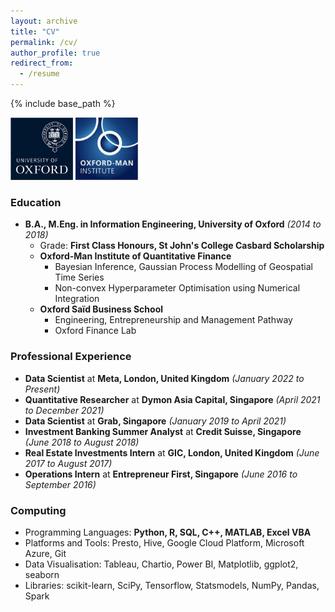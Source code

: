 ```yaml
---
layout: archive
title: "CV"
permalink: /cv/
author_profile: true
redirect_from:
  - /resume
---
```


{% include base_path %}

<p align="left"><img src="/images/oxford-logo.png" width="100" height="100" /> <img src="/images/oxford-man-institute-logo.png" width="100" height="100" /></p>

### Education
* **B.A., M.Eng. in Information Engineering, University of Oxford** *(2014 to 2018)*
  * Grade: **First Class Honours, St John's College Casbard Scholarship**
  * **Oxford-Man Institute of Quantitative Finance**
    * Bayesian Inference, Gaussian Process Modelling of Geospatial Time Series
    * Non-convex Hyperparameter Optimisation using Numerical Integration
  * **Oxford Saïd Business School**
    * Engineering, Entrepreneurship and Management Pathway
    * Oxford Finance Lab


### Professional Experience
* **Data Scientist** at **Meta, London, United Kingdom** *(January 2022 to Present)*
* **Quantitative Researcher** at **Dymon Asia Capital, Singapore** *(April 2021 to December 2021)*
* **Data Scientist** at **Grab, Singapore** *(January 2019 to April 2021)*
* **Investment Banking Summer Analyst** at **Credit Suisse, Singapore** *(June 2018 to August 2018)*
* **Real Estate Investments Intern** at **GIC, London, United Kingdom** *(June 2017 to August 2017)*
* **Operations Intern** at **Entrepreneur First, Singapore** *(June 2016 to September 2016)*

### Computing
* Programming Languages: **Python, R, SQL, C++, MATLAB, Excel VBA**
* Platforms and Tools: Presto, Hive, Google Cloud Platform, Microsoft Azure, Git
* Data Visualisation: Tableau, Chartio, Power BI, Matplotlib, ggplot2, seaborn
* Libraries: scikit-learn, SciPy, Tensorflow, Statsmodels, NumPy, Pandas, Spark
